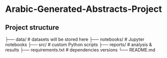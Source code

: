 # Arabic-Generated-Abstracts-Project
 ## Project structure 
├── data/            # datasets will be stored here
├── notebooks/       # Jupyter notebooks
├── src/             # custom Python scripts
├── reports/         # analysis & results
├── requirements.txt # dependencies versions
└── README.md



